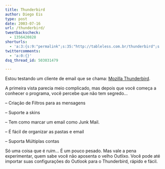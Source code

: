 ```yaml
---
title: Thunderbird
author: Diego Eis
type: post
date: 2003-07-16
url: /thunderbird/
tweetbackscheck:
  - 1356420828
shorturls:
  - 'a:3:{s:9:"permalink";s:35:"http://tableless.com.br/thunderbird";s:7:"tinyurl";s:26:"http://tinyurl.com/3m55som";s:4:"isgd";s:19:"http://is.gd/VLs5fU";}'
twittercomments:
  - 'a:0:{}'
dsq_thread_id: 503031479

---
```

Estou testando um cliente de email que se chama: [Mozilla Thunderbird][1].
              
A primeira vista parecia meio complicado, mas depois que você começa a conhecer o programa, você percebe que não tem segredo&#8230;
              
&#8211; Criação de Filtros para as mensagens
              
&#8211; Suporte a skins
              
&#8211; Tem como marcar um email como Junk Mail.
              
&#8211; É fácil de organizar as pastas e email
              
&#8211; Suporta Múltiplas contas
              
Só uma coisa que é ruim&#8230; É um pouco pesado. Mas vale a pena experimentar, quem sabe você não aposenta o velho Outlixo. Você pode até importar suas configurações do Outlook para o Thunderbird, rápido e fácil.

 [1]: http://texturizer.net/thunderbird/ "Thunderbird"